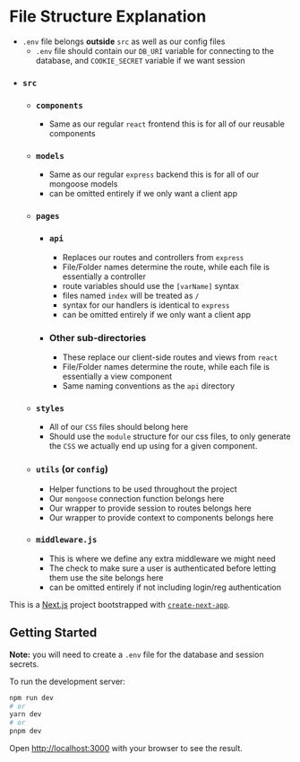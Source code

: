 # File Structure Explanation
- `.env` file belongs **outside** `src` as well as our config files
    - `.env` file should contain our `DB_URI` variable for connecting to the database, and `COOKIE_SECRET` variable if we want session
- ### `src`
    - ### `components`
        - Same as our regular `react` frontend this is for all of our reusable components
    - ### `models`
        - Same as our regular `express` backend this is for all of our mongoose models
        - can be omitted entirely if we only want a client app
    - ### `pages`
        - ### `api`
            - Replaces our routes and controllers from `express`
            - File/Folder names determine the route, while each file is essentially a controller
            - route variables should use the `[varName]` syntax
            - files named `index` will be treated as `/`
            - syntax for our handlers is identical to `express`
            - can be omitted entirely if we only want a client app
        - ### Other sub-directories
            - These replace our client-side routes and views from `react`
            - File/Folder names determine the route, while each file is essentially a view component
            - Same naming conventions as the `api` directory
    - ### `styles`
        - All of our `CSS` files should belong here
        - Should use the `module` structure for our css files, to only generate the `CSS` we actually end up using for a given component.
    - ### `utils` (or `config`)
        - Helper functions to be used throughout the project
        - Our `mongoose` connection function belongs here
        - Our wrapper to provide session to routes belongs here
        - Our wrapper to provide context to components belongs here
    - ### `middleware.js`
        - This is where we define any extra middleware we might need
        - The check to make sure a user is authenticated before letting them use the site belongs here
        - can be omitted entirely if not including login/reg authentication


This is a [Next.js](https://nextjs.org/) project bootstrapped with [`create-next-app`](https://github.com/vercel/next.js/tree/canary/packages/create-next-app).

## Getting Started
**Note:** you will need to create a `.env` file for the database and session secrets.

To run the development server:

```bash
npm run dev
# or
yarn dev
# or
pnpm dev
```

Open [http://localhost:3000](http://localhost:3000) with your browser to see the result.
